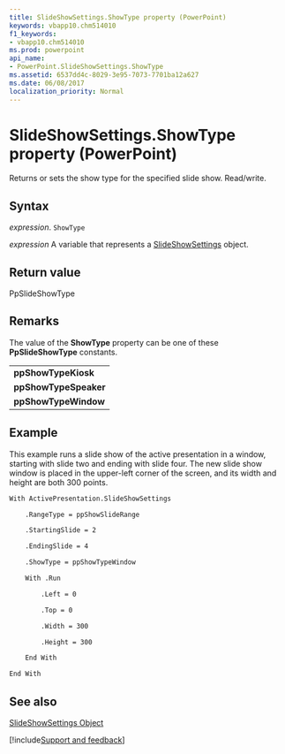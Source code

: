 ```yaml
---
title: SlideShowSettings.ShowType property (PowerPoint)
keywords: vbapp10.chm514010
f1_keywords:
- vbapp10.chm514010
ms.prod: powerpoint
api_name:
- PowerPoint.SlideShowSettings.ShowType
ms.assetid: 6537dd4c-8029-3e95-7073-7701ba12a627
ms.date: 06/08/2017
localization_priority: Normal
---
```



# SlideShowSettings.ShowType property (PowerPoint)

Returns or sets the show type for the specified slide show. Read/write.


## Syntax

_expression_. `ShowType`

_expression_ A variable that represents a [SlideShowSettings](PowerPoint.SlideShowSettings.md) object.


## Return value

PpSlideShowType


## Remarks

The value of the  **ShowType** property can be one of these **PpSlideShowType** constants.


||
|:-----|
|**ppShowTypeKiosk**|
|**ppShowTypeSpeaker**|
|**ppShowTypeWindow**|

## Example

This example runs a slide show of the active presentation in a window, starting with slide two and ending with slide four. The new slide show window is placed in the upper-left corner of the screen, and its width and height are both 300 points.


```vb
With ActivePresentation.SlideShowSettings

    .RangeType = ppShowSlideRange

    .StartingSlide = 2

    .EndingSlide = 4

    .ShowType = ppShowTypeWindow

    With .Run

        .Left = 0

        .Top = 0

        .Width = 300

        .Height = 300

    End With

End With
```


## See also


[SlideShowSettings Object](PowerPoint.SlideShowSettings.md)

[!include[Support and feedback](~/includes/feedback-boilerplate.md)]
